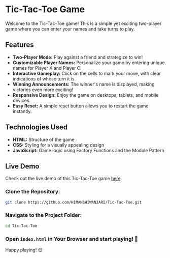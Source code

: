 # Tic-Tac-Toe Game

Welcome to the Tic-Tac-Toe game! This is a simple yet exciting two-player game where you can enter your names and take turns to play.

## Features

-  **Two-Player Mode:** Play against a friend and strategize to win!
-  **Customizable Player Names:** Personalize your game by entering unique names for Player X and Player O.
-  **Interactive Gameplay:** Click on the cells to mark your move, with clear indications of whose turn it is.
-  **Winning Announcements:** The winner's name is displayed, making victories even more exciting!
-  **Responsive Design:** Enjoy the game on desktops, tablets, and mobile devices.
-  **Easy Reset:** A simple reset button allows you to restart the game instantly.

##  Technologies Used

- **HTML:** Structure of the game
- **CSS:** Styling for a visually appealing design
- **JavaScript:** Game logic using Factory Functions and the Module Pattern

##  Live Demo

Check out the live demo of this Tic-Tac-Toe game [here](https://himanshiwanjari.github.io/Tic-Tac-Toe/).

### Clone the Repository:
```bash
git clone https://github.com/HIMANSHIWANJARI/Tic-Tac-Toe.git
```

### Navigate to the Project Folder:
```bash
cd Tic-Tac-Toe
```

### Open `index.html` in Your Browser and start playing! 🎉
Happy playing! 😊
